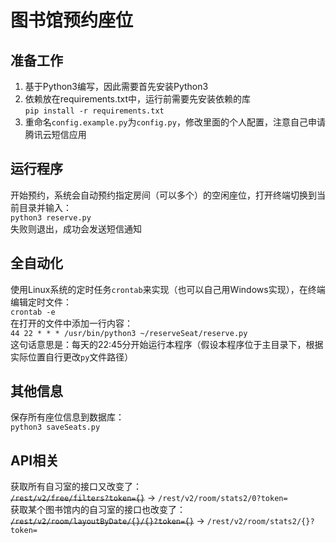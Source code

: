 # 图书馆预约座位
## 准备工作
1. 基于Python3编写，因此需要首先安装Python3
2. 依赖放在requirements.txt中，运行前需要先安装依赖的库  
`pip install -r requirements.txt`
3. 重命名`config.example.py`为`config.py`，修改里面的个人配置，注意自己申请腾讯云短信应用
## 运行程序
开始预约，系统会自动预约指定房间（可以多个）的空闲座位，打开终端切换到当前目录并输入：  
`python3 reserve.py`  
失败则退出，成功会发送短信通知
## 全自动化
使用Linux系统的定时任务`crontab`来实现（也可以自己用Windows实现），在终端编辑定时文件：  
`crontab -e`  
在打开的文件中添加一行内容：  
`44 22 * * * /usr/bin/python3 ~/reserveSeat/reserve.py`  
这句话意思是：每天的22:45分开始运行本程序（假设本程序位于主目录下，根据实际位置自行更改`py`文件路径）
## 其他信息
保存所有座位信息到数据库：  
`python3 saveSeats.py`  
## API相关
获取所有自习室的接口又改变了：  
~~`/rest/v2/free/filters?token={}`~~ -> `/rest/v2/room/stats2/0?token=`  
获取某个图书馆内的自习室的接口也改变了：  
~~`/rest/v2/room/layoutByDate/{}/{}?token={}`~~ -> `/rest/v2/room/stats2/{}?token=`